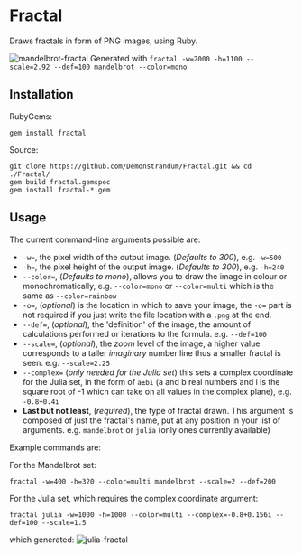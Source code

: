 # Fractal
Draws fractals in form of PNG images, using Ruby.


![mandelbrot-fractal](https://user-images.githubusercontent.com/26842759/27105899-2586bd88-5089-11e7-9a01-3e3fdb419a38.png)
Generated with `fractal -w=2000 -h=1100 --scale=2.92 --def=100 mandelbrot --color=mono`


## Installation
RubyGems:
```shell
gem install fractal
```
Source:
```shell
git clone https://github.com/Demonstrandum/Fractal.git && cd ./Fractal/
gem build fractal.gemspec
gem install fractal-*.gem
```

## Usage
The current command-line arguments possible are:
  - `-w=`, the pixel width of the output image. (*Defaults to 300*), e.g. `-w=500`
  - `-h=`, the pixel height of the output image. (*Defaults to 300*), e.g. `-h=240`
  - `--color=`, (*Defaults to mono*), allows you to draw the image in colour or monochromatically, e.g. `--color=mono` or `--color=multi` which is the same as `--color=rainbow`
  - `-o=`, (*optional*) is the location in which to save your image, the `-o=` part is not required if you just write the file location with a `.png` at the end.
  - `--def=`, (*optional*), the 'definition' of the image, the amount of calculations performed or iterations to the formula. e.g. `--def=100`
  - `--scale=`, (*optional*), the *zoom* level of the image, a higher value corresponds to a taller *imaginary* number line thus a smaller fractal is seen. e.g. `--scale=2.25`
  - `--complex=` (*only needed for the Julia set*) this sets a complex coordinate for the Julia set, in the form of `a±bi` (a and b real numbers and i is the square root of -1 which can take on all values in the complex plane), e.g. `-0.8+0.4i`
  - **Last but not least**, (*required*), the type of fractal drawn. This argument is composed of just the fractal's name, put at any position in your list of arguments. e.g. `mandelbrot` or `julia` (only ones currently available)


Example commands are:

For the Mandelbrot set:
```shell
fractal -w=400 -h=320 --color=multi mandelbrot --scale=2 --def=200
```

For the Julia set, which requires the complex coordinate argument:
```shell
fractal julia -w=1000 -h=1000 --color=multi --complex=-0.8+0.156i --def=100 --scale=1.5
```
which generated:
![julia-fractal](https://user-images.githubusercontent.com/26842759/27133600-a105798c-510a-11e7-95fc-00f6a4977ea6.png)

